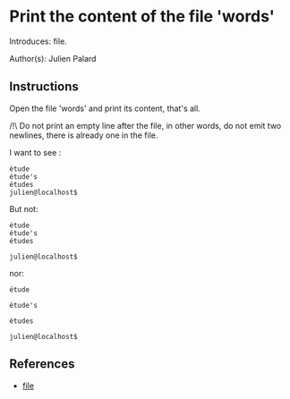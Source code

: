 # Print the content of the file 'words'

Introduces: file.

Author(s): Julien Palard

## Instructions
Open the file 'words' and print its content, that's all.

/!\ Do not print an empty line after the file, in other words, do not
emit two newlines, there is already one in the file.

I want to see :
```
étude
étude's
études
julien@localhost$
```

But not:
```
étude
étude's
études

julien@localhost$
```

nor:
```
étude

étude's

études

julien@localhost$
```

## References
 - [file](https://docs.python.org/3.3/tutorial/inputoutput.html#reading-and-writing-files)
